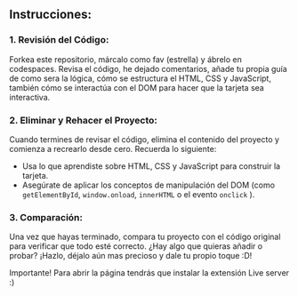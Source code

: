 ## Instrucciones:

### 1. Revisión del Código:
Forkea este repositorio, márcalo como fav (estrella) y ábrelo en codespaces. Revisa el código, he dejado comentarios, añade tu propia guía de como sera la lógica, cómo se estructura el HTML, CSS y JavaScript, también cómo se interactúa con el DOM para hacer que la tarjeta sea interactiva.

### 2. Eliminar y Rehacer el Proyecto:
Cuando termines de revisar el código, elimina el contenido del proyecto y comienza a recrearlo desde cero. Recuerda lo siguiente:
- Usa lo que aprendiste sobre HTML, CSS y JavaScript para construir la tarjeta.
- Asegúrate de aplicar los conceptos de manipulación del DOM (como `getElementById`, `window.onload`, `innerHTML` o el evento `onclick` ).

### 3. Comparación:
Una vez que hayas terminado, compara tu proyecto con el código original para verificar que todo esté correcto. ¿Hay algo que quieras añadir o probar? ¡Hazlo, déjalo aún mas precioso y dale tu propio toque :D! 

Importante! Para abrir la página tendrás que instalar la extensión Live server :)
